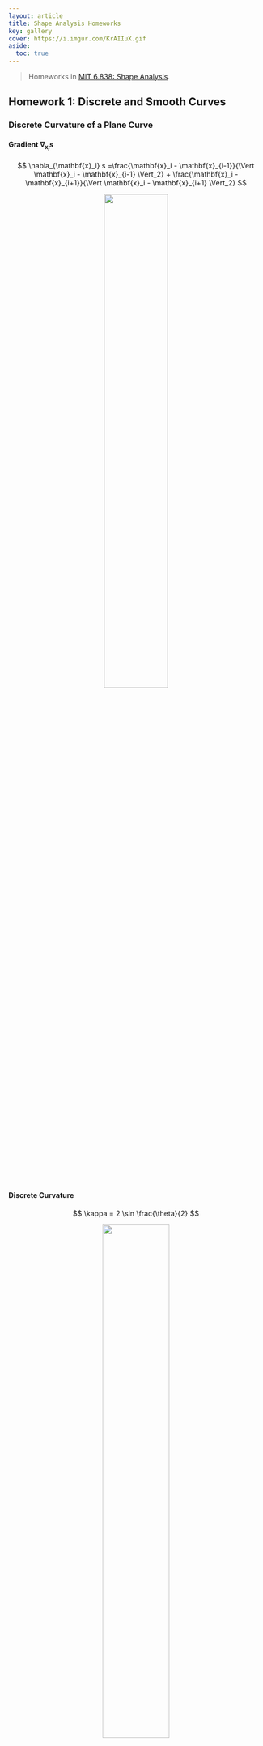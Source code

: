 ```yaml
---
layout: article
title: Shape Analysis Homeworks
key: gallery
cover: https://i.imgur.com/KrAIIuX.gif
aside:
  toc: true
---
```


> Homeworks in [MIT 6.838: Shape Analysis](https://groups.csail.mit.edu/gdpgroup/6838_spring_2021.html).
<!--more-->

## Homework 1: Discrete and Smooth Curves

### Discrete Curvature of a Plane Curve

#### Gradient $\nabla_{\mathbf{x}_i} s$

$$
\nabla_{\mathbf{x}_i} s =\frac{\mathbf{x}_i - \mathbf{x}_{i-1}}{\Vert \mathbf{x}_i - \mathbf{x}_{i-1} \Vert_2} + \frac{\mathbf{x}_i - \mathbf{x}_{i+1}}{\Vert \mathbf{x}_i - \mathbf{x}_{i+1} \Vert_2}
$$

<div align=center>
<img src="https://i.imgur.com/HEp18iQ.png" width="50%">
</div>

#### Discrete Curvature

$$
\kappa = 2 \sin \frac{\theta}{2}
$$

<div align=center>
<img src="https://i.imgur.com/YMaEmwy.png" width="51%">
</div>

#### Curve Shortening Flow

$$
\mathbf{x}_i' = \mathbf{x}_i - (\nabla_{\mathbf{x}_i} s) h
$$

<div align=center>
<img src="https://i.imgur.com/J1jChfg.gif" width="50%">
</div>

<div align=center>
<img src="https://i.imgur.com/lE8Rv1s.gif" width="50%">
</div>

<div align=center>
<img src="https://i.imgur.com/KE61wET.gif" width="50%">
</div>

### Discrete Elastic Rods

<div align=center>
<img src="https://i.imgur.com/cHm2IwG.gif" width="45%">
<img src="https://i.imgur.com/VvSJcuN.gif" width="45%">
<img src="https://i.imgur.com/HLOl1tB.gif" width="45%">
<img src="https://i.imgur.com/KrAIIuX.gif" width="45%">
</div>

## Homework 2: Surfaces and Curvature

### Mean Curvature Flow with Explicit Integrator

$$
\frac{\mathbf{p} (t+\tau) - \mathbf{p} (t)}{\tau} = - \mathbf{M}^{-1} (\mathbf{p} (t)) \cdot \mathbf{L} (\mathbf{p} (t)) \cdot \mathbf{p} (t)
$$

$$
\mathbf{p} (t+\tau) = \mathbf{p} (t) - \tau \mathbf{M}^{-1} (\mathbf{p} (t)) \cdot \mathbf{L} (\mathbf{p} (t)) \cdot \mathbf{p} (t)
$$

<div align=center>
<img src="https://i.imgur.com/14jPnsN.gif" width="50%">
</div>

### Mean Curvature Flow with (Semi-)Implicit Integrator

$$
\frac{\mathbf{p} (t+\tau) - \mathbf{p} (t)}{\tau} = - \mathbf{M}^{-1} (\mathbf{p} (t)) \cdot \mathbf{L} (\mathbf{p} (t)) \cdot \mathbf{p} (t+\tau)
$$

$$
\mathbf{p} (t+\tau) =\bigg(\mathbf{I} + \tau \mathbf{M}^{-1} (\mathbf{p} (t)) \cdot \mathbf{L} (\mathbf{p} (t)) \bigg)^{-1} \cdot \mathbf{p} (t) 
$$

<div align=center>
<img src="https://i.imgur.com/Bl0zqwZ.gif" width="50%">
</div>

### Non-Singular Mean Curvature Flow

$$
\mathbf{p} (t+\tau) = \bigg(\mathbf{I} + \tau \mathbf{M}^{-1} (\mathbf{p} (t)) \cdot \mathbf{L} (\mathbf{p} (0)) \bigg)^{-1} \cdot \mathbf{p} (t) 
$$

<div align=center>
<img src="https://i.imgur.com/ti9Ajtc.gif" width="50%">
</div>